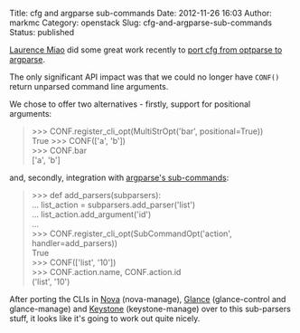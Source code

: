 Title: cfg and argparse sub-commands
Date: 2012-11-26 16:03
Author: markmc
Category: openstack
Slug: cfg-and-argparse-sub-commands
Status: published

[Laurence Miao](https://launchpad.net/~laurence-miao) did some great
work recently to [port cfg from optparse to
argparse](https://blueprints.launchpad.net/oslo/+spec/cfg-argparse).

The only significant API impact was that we could no longer have
`CONF()` return unparsed command line arguments.

We chose to offer two alternatives - firstly, support for positional
arguments:

> &gt;&gt;&gt; CONF.register\_cli\_opt(MultiStrOpt('bar',
> positional=True))  
> True &gt;&gt;&gt; CONF(\['a', 'b'\])  
> &gt;&gt;&gt; CONF.bar  
> \['a', 'b'\]

and, secondly, integration with [argparse's
sub-commands](http://docs.python.org/dev/library/argparse.html#sub-commands):

> &gt;&gt;&gt; def add\_parsers(subparsers):  
> ... list\_action = subparsers.add\_parser('list')  
> ... list\_action.add\_argument('id')  
> ...  
> &gt;&gt;&gt; CONF.register\_cli\_opt(SubCommandOpt('action',
> handler=add\_parsers))  
> True  
> &gt;&gt;&gt; CONF(\['list', '10'\])  
> &gt;&gt;&gt; CONF.action.name, CONF.action.id  
> ('list', '10')

After porting the CLIs in [Nova](https://review.openstack.org/16881)
(nova-manage), [Glance](https://review.openstack.org/16900)
(glance-control and glance-manage) and
[Keystone](https://review.openstack.org/16899) (keystone-manage) over to
this sub-parsers stuff, it looks like it's going to work out quite
nicely.
